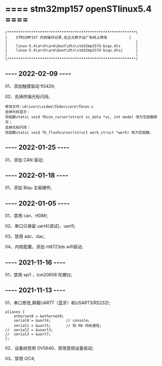 # ==== stm32mp157 openSTlinux5.4 ====

	/***********************************************************\
	|    STM32MP157 内核操作记录,在正点原子出厂系统上修改          |
	|                                                           |
	|    linux-5.4\arch\arm\boot\dts\stm32mp157d-biqu.dts       |
	|    linux-5.4\arch\arm\boot\dts\stm32mp157d-biqu.dtsi      |
	|                                                           |
	\***********************************************************/

## ---- 2022-02-09 ----

01、添加触摸驱动 ft5426;

02、去掉终端光标闪烁;

    修改文件:\drivers\video\fbdev\core\fbcon.c
    去掉光标显示：
    将函数static void fbcon_cursor(struct vc_data *vc, int mode) 改为空函数即可；
    去掉光标闪烁：
    将函数static void fb_flashcursor(struct work_struct *work) 改为空函数。

## ---- 2022-01-25 ----

01、添加 CAN 驱动;

## ---- 2022-01-18 ----

01、添加 Biqu 主板硬件;

## ---- 2022-01-05 ----

01、禁用 can、HDMI;

02、串口只保留 uart4(调试)、uart5;

03、禁用 adc、dac;

04、内核配置，添加 rtl8723ds wifi驱动;

## ---- 2021-11-16 ----

01、禁用 spi1 ，icm20608 陀螺仪;

## ---- 2021-11-13 ----

01、串口修改,屏蔽UART7（蓝牙）和USART3(RS232);

	aliases {
		ethernet0 = &ethernet0;
		serial0 = &uart4;       // console;
		serial1 = &uart5;       // 和 M4 内核通信;
    //	serial2 = &usart3;
	//	serial3 = &uart7;
	};
02、设备树禁用 OV5640、禁用音频设备驱动;

03、禁用 i2C4;
